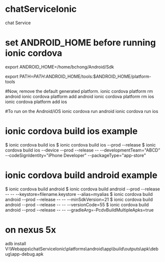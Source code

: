 # chatServiceIonic
chat Service

# set ANDROID_HOME before running ionic cordova
export ANDROID_HOME=/home/bchong/Android/Sdk


export PATH=${PATH}:$ANDROID_HOME/tools:$ANDROID_HOME/platform-tools



#Now, remove the default generated platform.
ionic cordova platform rm android
ionic cordova platform add android
ionic cordova platform rm ios
ionic cordova platform add ios

#To run on the Android/iOS
ionic cordova run android
ionic cordova run ios

# ionic cordova build ios example
$ ionic cordova build ios
$ ionic cordova build ios --prod --release
$ ionic cordova build ios --device --prod --release -- --developmentTeam="ABCD" --codeSignIdentity="iPhone Developer" --packageType="app-store"

# ionic cordova build android example
$ ionic cordova build android
$ ionic cordova build android --prod --release -- -- --keystore=filename.keystore --alias=myalias
$ ionic cordova build android --prod --release -- -- --minSdkVersion=21
$ ionic cordova build android --prod --release -- -- --versionCode=55
$ ionic cordova build android --prod --release -- -- --gradleArg=-PcdvBuildMultipleApks=true

# on nexus 5x
adb install V:\Webapps\chatServiceIonic\platforms\android\app\build\outputs\apk\debug\app-debug.apk

